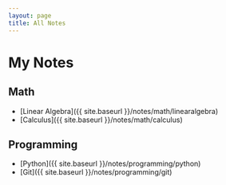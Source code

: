 ```yaml
---
layout: page
title: All Notes
---
```


# My Notes

## Math
- [Linear Algebra]({{ site.baseurl }}/notes/math/linearalgebra)
- [Calculus]({{ site.baseurl }}/notes/math/calculus)

## Programming
- [Python]({{ site.baseurl }}/notes/programming/python)
- [Git]({{ site.baseurl }}/notes/programming/git)
